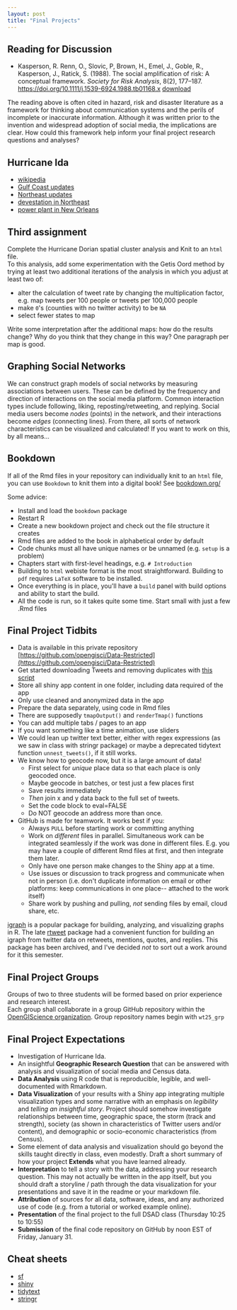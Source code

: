 ```yaml
---
layout: post
title: "Final Projects"
---
```


## Reading for Discussion

- Kasperson, R. Renn, O., Slovic, P, Brown, H., Emel, J., Goble, R., Kasperson, J., Ratick, S. (1988). The social amplification of risk: A conceptual framework. *Society for Risk Analysis*, 8(2), 177–187. https://doi.org/10.1111/j.1539-6924.1988.tb01168.x [download](https://drive.google.com/open?id=121KAXNN4gYgc1r1qpr_-DRYGfwej_xO-&usp=drive_fs)

The reading above is often cited in hazard, risk and disaster literature as a framework for thinking about communication systems and the perils of incomplete or inaccurate information. 
Although it was written prior to the invention and widespread adoption of social media, the implications are clear.
How could this framework help inform your final project research questions and analyses? 

## Hurricane Ida

- [wikipedia](https://en.wikipedia.org/wiki/Hurricane_Ida)
- [Gulf Coast updates](https://www.nytimes.com/interactive/2021/us/hurricane-ida-tracker.html)
- [Northeast updates](https://www.nytimes.com/live/2021/09/03/nyregion/nyc-flooding-ida#de-blasio-storm-alerts)
- [devestation in Northeast](https://www.nytimes.com/2021/09/02/nyregion/ida-flooding-nyc.html)
- [power plant in New Orleans](https://www.nytimes.com/2021/09/10/us/ida-new-orleans-power.html)

## Third assignment

Complete the Hurricane Dorian spatial cluster analysis and Knit to an `html` file.  
To this analysis, add some experimentation with the Getis Oord method by trying at least two additional iterations of the analysis in which you adjust at least two of:
- alter the calculation of tweet rate by changing the multiplication factor, e.g. map tweets per 100 people or tweets per 100,000 people
- make `0`'s (counties with no twitter activity) to be `NA`
- select fewer states to map

Write some interpretation after the additional maps: how do the results change?
Why do you think that they change in this way?
One paragraph per map is good.

## Graphing Social Networks

We can construct graph models of social networks by measuring associations between users. 
These can be defined by the frequency and direction of interactions on the social media platform. 
Common interaction types include following, liking, reposting/retweeting, and replying. 
Social media users become *nodes* (points) in the network, and their interactions become *edges* (connecting lines). 
From there, all sorts of network characteristics can be visualized and calculated! 
If you want to work on this, by all means... 

## Bookdown

If all of the Rmd files in your repository can individually knit to an `html` file, you can use `Bookdown` to knit them into a digital book! 
See [bookdown.org/](https://bookdown.org/)

Some advice:  

- Install and load the `bookdown` package 
- Restart R 
- Create a new bookdown project and check out the file structure it creates
- Rmd files are added to the book in alphabetical order by default
- Code chunks must all have unique names or be unnamed (e.g. `setup` is a problem)
- Chapters start with first-level headings, e.g. `# Introduction`
- Building to `html` webiste format is the most straightforward. Building to `pdf` requires `LaTeX` software to be installed.
- Once everything is in place, you'll have a `build` panel with build options and ability to start the build.
- All the code is run, so it takes quite some time. Start small with just a few .Rmd files

## Final Project Tidbits

- Data is available in this private repository [https://github.com/opengisci/Data-Restricted](https://github.com/opengisci/Data-Restricted)
- Get started downloading Tweets and removing duplicates with [this script](https://drive.google.com/open?id=1FcBs7UUbX76HpyZEzd8T57M4thoM90tT&usp=drive_fs)
- Store all shiny app content in one folder, including data required of the app
- Only use cleaned and anonymized data in the app
- Prepare the data separately, using code in Rmd files
- There are supposedly `tmapOutput()` and `renderTmap()` functions
- You can add multiple tabs / pages to an app
- If you want something like a time animation, use sliders
- We could lean up twitter text better, either with regex expressions (as we saw in class with stringr package) or maybe a deprecated tidytext function `unnest_tweets()`, if it still works.
- We know how to geocode now, but it is a large amount of data!
  - First select for *unique* place data so that each place is only geocoded once.
  - Maybe geocode in batches, or test just a few places first
  - Save results immediately 
  - *Then* join x and y data back to the full set of tweets. 
  - Set the code block to eval=FALSE
  - Do NOT geocode an address more than once.
- GitHub is made for teamwork. It works best if you:
  - Always `PULL` before starting work or committing anything
  - Work on *different* files in parallel. Simultaneous work can be integrated seamlessly if the work was done in different files. E.g. you may have a couple of different Rmd files at first, and then integrate them later.
  - Only have one person make changes to the Shiny app at a time.
  - Use issues or discussion to track progress and communicate when not in person (i.e. don't duplicate information on email or other platforms: keep communications in one place-- attached to the work itself)
  - Share work by pushing and pulling, *not* sending files by email, cloud share, etc.

[igraph](https://r.igraph.org) is a popular package for building, analyzing, and visualizing graphs in R. 
The late [rtweet](https://github.com/ropensci-archive/rtweet) package had a convenient function for building an igraph from twitter data on retweets, mentions, quotes, and replies.
This package has been archived, and I've decided *not* to sort out a work around for it this semester.

## Final Project Groups

Groups of two to three students will be formed based on prior experience and research interest.  
Each group shall collaborate in a group GitHub repository within the [OpenGIScience organization](https://github.com/orgs/opengisci/repositories). Group repository names begin with `wt25_grp`

## Final Project Expectations

- Investigation of Hurricane Ida. 
- An insightful **Geographic Research Question** that can be answered with analysis and visualization of social media and Census data.
- **Data Analysis** using R code that is reproducible, legible, and well-documented with Rmarkdown.
- **Data Visualization** of your results with a Shiny app integrating multiple visualization types and some narrative with an emphasis on *legibility* and *telling an insightful story*. Project should somehow investigate relationships between time, geographic space, the storm (track and strength), society (as shown in characteristics of Twitter users and/or content), and demographic or socio-economic characteristics (from Census).
- Some element of data analysis and visualization should go beyond the skills taught directly in class, even modestly. Draft a short summary of how your project **Extends** what you have learned already.
- **Interpretation** to tell a story with the data, addressing your research question. This may not actually be written in the app itself, but you should draft a storyline / path through the data visualization for your presentations and save it in the readme or your markdown file.
- **Attribution** of sources for all data, software, ideas, and any authorized use of code (e.g. from a tutorial or worked example online). 
- **Presentation** of the final project to the full DSAD class (Thursday 10:25 to 10:55)
- **Submission** of the final code repository on GitHub by noon EST of Friday, January 31.

## Cheat sheets

- [sf]({{site.baseurl}}/assets/sf.pdf)
- [shiny]({{site.baseurl}}/assets/shiny.pdf)
- [tidytext]({{site.baseurl}}/assets/tidytext.pdf)
- [stringr]({{site.baseurl}}/assets/strings.pdf)
